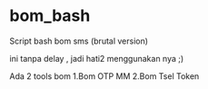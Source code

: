 # bom_bash
Script bash bom sms (brutal version) 

ini tanpa delay , jadi hati2 menggunakan nya ;)

Ada 2 tools bom
1.Bom OTP MM
2.Bom Tsel Token

